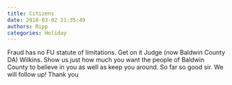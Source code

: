 ```yaml
---
title: Citizens
date: 2018-03-02 21:35:49
authors: Ripp
categories: Holiday
---
```


 Fraud has no FU statute of limitations. Get on it Judge (now Baldwin County DA) Wilkins. Show us just how much you want the people of Baldwin County to believe in you as well as keep you around. So far so good sir. We will follow up! Thank you